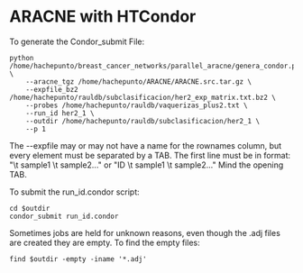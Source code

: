 # ARACNE with HTCondor

To generate the Condor_submit File:

```
python /home/hachepunto/breast_cancer_networks/parallel_aracne/genera_condor.py \
	--aracne_tgz /home/hachepunto/ARACNE/ARACNE.src.tar.gz \
	--expfile_bz2 /home/hachepunto/rauldb/subclasificacion/her2_exp_matrix.txt.bz2 \
	--probes /home/hachepunto/rauldb/vaquerizas_plus2.txt \
	--run_id her2_1 \
	--outdir /home/hachepunto/rauldb/subclasificacion/her2_1 \
	--p 1
```
The --expfile may or may not have a name for the rownames column, but every element must be separated by a TAB.
The first line must be in format: 
"\t sample1 \t sample2..." or "ID \t sample1 \t sample2..."
Mind the opening TAB.

To submit the run_id.condor script:

```
cd $outdir
condor_submit run_id.condor
```

Sometimes jobs are held for unknown reasons, even though the .adj files are created they are empty.
To find the empty files:
```
find $outdir -empty -iname '*.adj'

```
